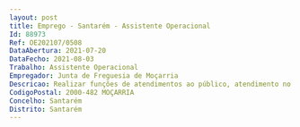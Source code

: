 ```yaml
--- 
layout: post
title: Emprego - Santarém - Assistente Operacional
Id: 88973
Ref: OE202107/0508
DataAbertura: 2021-07-20
DataFecho: 2021-08-03
Trabalho: Assistente Operacional
Empregador: Junta de Freguesia de Moçarria
Descricao: Realizar funções de atendimentos ao público, atendimento no Posto de Correios(CTT),apoio nos transportes escolares, atividades de tempos Livres(ATL) e  no serviço administrativo e demais funções inerentes à categoria de assistente operacional.
CodigoPostal: 2000-482 MOÇARRIA
Concelho: Santarém
Distrito: Santarém
--- 
```

